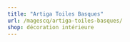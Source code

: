 ```yaml
---
title: "Artiga Toiles Basques"
url: /magescq/artiga-toiles-basques/
shop: décoration intérieure
---
```

